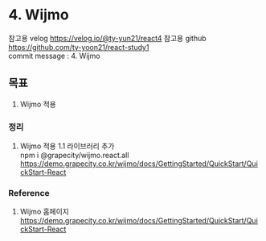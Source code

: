 # 4. Wijmo

참고용 velog
https://velog.io/@ty-yun21/react4
참고용 github
https://github.com/ty-yoon21/react-study1  
commit message : 4. Wijmo

## 목표
1.  Wijmo 적용



### 정리
1. Wijmo 적용
1.1 라이브러리 추가  
npm i @grapecity/wijmo.react.all
https://demo.grapecity.co.kr/wijmo/docs/GettingStarted/QuickStart/QuickStart-React  





### Reference
1. Wijmo 홈페이지  
https://demo.grapecity.co.kr/wijmo/docs/GettingStarted/QuickStart/QuickStart-React